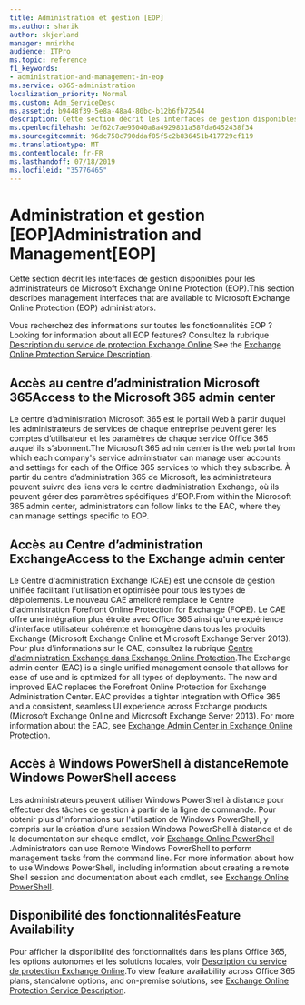 ```yaml
---
title: Administration et gestion [EOP]
ms.author: sharik
author: skjerland
manager: mnirkhe
audience: ITPro
ms.topic: reference
f1_keywords:
- administration-and-management-in-eop
ms.service: o365-administration
localization_priority: Normal
ms.custom: Adm_ServiceDesc
ms.assetid: b9448f39-5e8a-48a4-80bc-b12b6fb72544
description: Cette section décrit les interfaces de gestion disponibles pour les administrateurs de Microsoft Exchange Online Protection (EOP).
ms.openlocfilehash: 3ef62c7ae95040a8a4929831a587da6452438f34
ms.sourcegitcommit: 96dc758c790ddaf05f5c2b836451b417729cf119
ms.translationtype: MT
ms.contentlocale: fr-FR
ms.lasthandoff: 07/18/2019
ms.locfileid: "35776465"
---
```

# <a name="administration-and-managementeop"></a><span data-ttu-id="fda67-103">Administration et gestion [EOP]</span><span class="sxs-lookup"><span data-stu-id="fda67-103">Administration and Management[EOP]</span></span>

<span data-ttu-id="fda67-104">Cette section décrit les interfaces de gestion disponibles pour les administrateurs de Microsoft Exchange Online Protection (EOP).</span><span class="sxs-lookup"><span data-stu-id="fda67-104">This section describes management interfaces that are available to Microsoft Exchange Online Protection (EOP) administrators.</span></span>
  
<span data-ttu-id="fda67-105">Vous recherchez des informations sur toutes les fonctionnalités EOP ?</span><span class="sxs-lookup"><span data-stu-id="fda67-105">Looking for information about all EOP features?</span></span> <span data-ttu-id="fda67-106">Consultez la rubrique [Description du service de protection Exchange Online](exchange-online-protection-service-description.md).</span><span class="sxs-lookup"><span data-stu-id="fda67-106">See the [Exchange Online Protection Service Description](exchange-online-protection-service-description.md).</span></span>
  
## <a name="access-to-the-microsoft-365-admin-center"></a><span data-ttu-id="fda67-107">Accès au centre d’administration Microsoft 365</span><span class="sxs-lookup"><span data-stu-id="fda67-107">Access to the Microsoft 365 admin center</span></span>
<span data-ttu-id="fda67-108"><a name="BKMK_accesstotheoffice365admincenter"> </a></span><span class="sxs-lookup"><span data-stu-id="fda67-108"></span></span>

<span data-ttu-id="fda67-109">Le centre d’administration Microsoft 365 est le portail Web à partir duquel les administrateurs de services de chaque entreprise peuvent gérer les comptes d’utilisateur et les paramètres de chaque service Office 365 auquel ils s’abonnent.</span><span class="sxs-lookup"><span data-stu-id="fda67-109">The Microsoft 365 admin center is the web portal from which each company's service administrator can manage user accounts and settings for each of the Office 365 services to which they subscribe.</span></span> <span data-ttu-id="fda67-110">À partir du centre d’administration 365 de Microsoft, les administrateurs peuvent suivre des liens vers le centre d’administration Exchange, où ils peuvent gérer des paramètres spécifiques d’EOP.</span><span class="sxs-lookup"><span data-stu-id="fda67-110">From within the Microsoft 365 admin center, administrators can follow links to the EAC, where they can manage settings specific to EOP.</span></span>
  
## <a name="access-to-the-exchange-admin-center"></a><span data-ttu-id="fda67-111">Accès au Centre d’administration Exchange</span><span class="sxs-lookup"><span data-stu-id="fda67-111">Access to the Exchange admin center</span></span>
<span data-ttu-id="fda67-112"><a name="BKMK_accesstotheexchangeadmincenter"> </a></span><span class="sxs-lookup"><span data-stu-id="fda67-112"></span></span>

<span data-ttu-id="fda67-p103">Le Centre d'administration Exchange (CAE) est une console de gestion unifiée facilitant l'utilisation et optimisée pour tous les types de déploiements. Le nouveau CAE amélioré remplace le Centre d'administration Forefront Online Protection for Exchange (FOPE). Le CAE offre une intégration plus étroite avec Office 365 ainsi qu'une expérience d'interface utilisateur cohérente et homogène dans tous les produits Exchange (Microsoft Exchange Online et Microsoft Exchange Server 2013). Pour plus d'informations sur le CAE, consultez la rubrique [Centre d'administration Exchange dans Exchange Online Protection](https://go.microsoft.com/fwlink/p/?LinkId=282381).</span><span class="sxs-lookup"><span data-stu-id="fda67-p103">The Exchange admin center (EAC) is a single unified management console that allows for ease of use and is optimized for all types of deployments. The new and improved EAC replaces the Forefront Online Protection for Exchange Administration Center. EAC provides a tighter integration with Office 365 and a consistent, seamless UI experience across Exchange products (Microsoft Exchange Online and Microsoft Exchange Server 2013). For more information about the EAC, see [Exchange Admin Center in Exchange Online Protection](https://go.microsoft.com/fwlink/p/?LinkId=282381).</span></span>
  
## <a name="remote-windows-powershell-access"></a><span data-ttu-id="fda67-117">Accès à Windows PowerShell à distance</span><span class="sxs-lookup"><span data-stu-id="fda67-117">Remote Windows PowerShell access</span></span>
<span data-ttu-id="fda67-118"><a name="BKMK_remotewindowspowershellaccess"> </a></span><span class="sxs-lookup"><span data-stu-id="fda67-118"></span></span>

 <span data-ttu-id="fda67-p104">Les administrateurs peuvent utiliser Windows PowerShell à distance pour effectuer des tâches de gestion à partir de la ligne de commande. Pour obtenir plus d'informations sur l'utilisation de Windows PowerShell, y compris sur la création d'une session Windows PowerShell à distance et de la documentation sur chaque cmdlet, voir [Exchange Online PowerShell ](https://go.microsoft.com/fwlink/p/?LinkId=282266).</span><span class="sxs-lookup"><span data-stu-id="fda67-p104">Administrators can use Remote Windows PowerShell to perform management tasks from the command line. For more information about how to use Windows PowerShell, including information about creating a remote Shell session and documentation about each cmdlet, see [Exchange Online PowerShell](https://go.microsoft.com/fwlink/p/?LinkId=282266).</span></span>
  
## <a name="feature-availability"></a><span data-ttu-id="fda67-121">Disponibilité des fonctionnalités</span><span class="sxs-lookup"><span data-stu-id="fda67-121">Feature Availability</span></span>
<span data-ttu-id="fda67-122"><a name="BKMK_remotewindowspowershellaccess"> </a></span><span class="sxs-lookup"><span data-stu-id="fda67-122"></span></span>

<span data-ttu-id="fda67-123">Pour afficher la disponibilité des fonctionnalités dans les plans Office 365, les options autonomes et les solutions locales, voir [Description du service de protection Exchange Online](exchange-online-protection-service-description.md).</span><span class="sxs-lookup"><span data-stu-id="fda67-123">To view feature availability across Office 365 plans, standalone options, and on-premise solutions, see [Exchange Online Protection Service Description](exchange-online-protection-service-description.md).</span></span>
  

